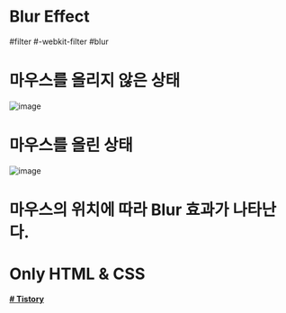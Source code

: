 # Blur Effect
#filter #-webkit-filter #blur
# 마우스를 올리지 않은 상태
![image](https://user-images.githubusercontent.com/71697577/166684211-0f08d208-8b4b-4799-8064-f9e53b087ace.png)
# 마우스를 올린 상태
![image](https://user-images.githubusercontent.com/71697577/166684331-5db97376-b619-4380-a76f-5d4ae94791fc.png)

# 마우스의 위치에 따라 Blur 효과가 나타난다.
# Only HTML & CSS

<a href = "https://lch7215.tistory.com/136"><Strong># Tistory</Strong></a>
